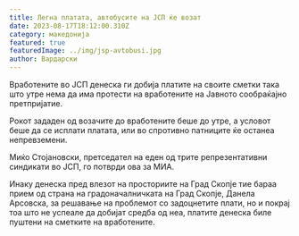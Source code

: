 ```yaml
---
title: Легна платата, автобусите на ЈСП ќе возат
date: 2023-08-17T18:12:00.310Z
category: македонија
featured: true
featuredImage: ../img/jsp-avtobusi.jpg
author: Вардарски
---
```

<!--StartFragment-->

Вработените во ЈСП денеска ги добија платите на своите сметки така што утре нема да има протести на вработените на Јавното сообраќајно претпријатие.

Рокот зададен од возачите до вработените беше до утре, а условот беше да се исплати платата, или во спротивно патниците ќе останеа непревземени.

Миќо Стојановски, претседател на еден од трите репрезентативни синдикати во ЈСП, го потврди ова за МИА.

Инаку денеска пред влезот на просториите на Град Скопје тие бараа прием од страна на градоначалничката на Град Скопје, Данела Арсовска, за решавање на проблемот со задоцнетите плати, но и покрај тоа што не успеале да добијат средба од неа, платите денеска биле пуштени на сметките на вработените.

<!--EndFragment-->